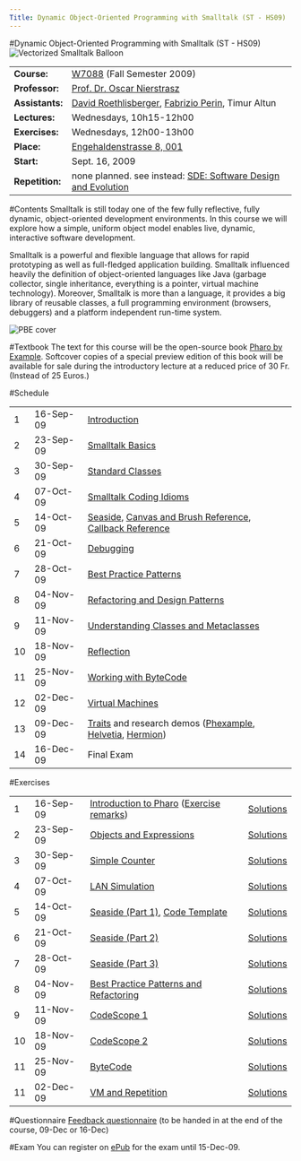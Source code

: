 ```yaml
---
Title: Dynamic Object-Oriented Programming with Smalltalk (ST - HS09)
---
```

#Dynamic Object-Oriented Programming with Smalltalk (ST - HS09)
![Vectorized Smalltalk Balloon](%assets_url%/files/dd/88i5rqg6yquwjd2rhxm3cnhru4io75/balloon-vec.png)

| | |
|---|---|
|**Course:**|[W7088](http://evub.unibe.ch/pievub/n_index.asp?KursID=3401783&KursNr=W7088&UeberschriftID=504089&page=detail) (Fall Semester 2009)
|**Professor:**|[Prof. Dr. Oscar Nierstrasz](http://www.iam.unibe.ch/~oscar/)
|**Assistants:**|[David Roethlisberger](%base_url%/staff/davidroethlisberger), [Fabrizio Perin](%base_url%/staff/fabrizioperin), Timur Altun
|**Lectures:**|Wednesdays, 10h15-12h00
|**Exercises:**|Wednesdays, 12h00-13h00
|**Place:**|[Engehaldenstrasse 8, 001](%base_url%/contact/maps)
|**Start:**|Sept. 16, 2009
|**Repetition:**|none planned. see instead: [SDE: Software Design and Evolution](%base_url%/teaching/archive/sde)
 
#Contents
Smalltalk is still today one of the few fully reflective, fully dynamic, object-oriented development environments. In this course we will explore how a simple, uniform object model enables live, dynamic, interactive software development.

Smalltalk is a powerful and flexible language that allows for rapid prototyping as well as full-fledged application building. Smalltalk influenced heavily the definition of object-oriented languages like Java (garbage collector, single inheritance, everything is a pointer, virtual machine technology). Moreover, Smalltalk is more than a language, it provides a big library of reusable classes, a full programming environment (browsers, debuggers) and a platform independent run-time system.

![PBE cover](%assets_url%/files/dc/dpfpw4nhhtkus5wh3adf8iz8qbynfj/cover1-preview.jpg)

#Textbook
The text for this course will be the open-source book [Pharo by Example](http://pharo-project.org/PharoByExample). Softcover copies of a special preview edition of this book will be available for sale during the introductory lecture at a reduced price of 30 Fr. (Instead of 25 Euros.)

#Schedule


| | | |
|---|---|---|
|1|16-Sep-09|[Introduction](%assets_url%/download/st/01Intro.pdf)
|2|23-Sep-09|[Smalltalk Basics](%assets_url%/download/st/02Basics.pdf)
|3|30-Sep-09|[Standard Classes](%assets_url%/download/st/03StandardClasses.pdf)
|4|07-Oct-09|[Smalltalk Coding Idioms](%assets_url%/download/st/04Idioms.pdf)
|5|14-Oct-09|[Seaside](%assets_url%/download/st/05Seaside.pdf), [Canvas and Brush Reference](%assets_url%/download/st/05Seaside-Canvas.pdf), [Callback Reference](%assets_url%/download/st/05Seaside-Callback.pdf)
|6|21-Oct-09|[Debugging](%assets_url%/download/st/06Debugging.pdf)
|7|28-Oct-09|[Best Practice Patterns](%assets_url%/download/st/07BestPractice.pdf)
|8|04-Nov-09|[Refactoring and Design Patterns](%assets_url%/download/st/08Refactoring.pdf)
|9|11-Nov-09|[Understanding Classes and Metaclasses](%assets_url%/download/st/09Metaclasses.pdf)
|10|18-Nov-09|[Reflection](%assets_url%/download/st/10Reflection.pdf)
|11|25-Nov-09|[Working with ByteCode](%assets_url%/download/st/11Bytecode.pdf)
|12|02-Dec-09|[Virtual Machines](%assets_url%/download/st/12VirtualMachine.pdf)
|13|09-Dec-09|[Traits](%assets_url%/download/st/13Traits.pdf) and research demos ([Phexample](%assets_url%/download/st/Phexample.pdf), [Helvetia](%assets_url%/download/st/Helvetia.pdf), [Hermion](%assets_url%/download/st/Hermion.pdf))
|14|16-Dec-09|Final Exam

#Exercises

| | | | |
|---|---|---|---|
| 1 | 16-Sep-09	| [Introduction to Pharo](%assets_url%/download/st/exercises/STExercise1.pdf)  ([Exercise remarks](%assets_url%/download/st/exercises/STExercise0.pdf)) | [Solutions](%assets_url%/download/st/exercises/solutions/STExerciseSol1.pdf)
| 2 | 23-Sep-09	| [Objects and Expressions](%assets_url%/download/st/exercises/STExercise2.pdf) | [Solutions](%assets_url%/download/st/exercises/solutions/STExerciseSol2.pdf)
| 3 | 30-Sep-09	| [Simple Counter](%assets_url%/download/st/exercises/STExercise3.pdf) | [Solutions](%assets_url%/download/st/exercises/solutions/STExerciseSol3.pdf)
| 4 | 07-Oct-09 | [LAN Simulation](%assets_url%/download/st/exercises/STExercise4.pdf) | [Solutions](%assets_url%/download/st/exercises/solutions/STExerciseSol4.pdf)
| 5 | 14-Oct-09 | [Seaside (Part 1)](%assets_url%/download/st/exercises/STExercise5.pdf), [Code Template](%assets_url%/download/st/exercises/Seaside-Tutorial.mcz) | [Solutions](%assets_url%/download/st/exercises/solutions/STExerciseSol5.pdf)
| 6 | 21-Oct-09 | [Seaside (Part 2)](%assets_url%/download/st/exercises/STExercise6.pdf) | [Solutions](%assets_url%/download/st/exercises/solutions/STExerciseSol6.pdf)
| 7 | 28-Oct-09 | [Seaside (Part 3)](%assets_url%/download/st/exercises/STExercise7.pdf) | [Solutions](%assets_url%/download/st/exercises/solutions/STExerciseSol7.pdf)
| 8 | 04-Nov-09 | [Best Practice Patterns and Refactoring](%assets_url%/download/st/exercises/STExercise8.pdf) | [Solutions](%assets_url%/download/st/exercises/solutions/STExerciseSol8.pdf)
| 9 | 11-Nov-09 | [CodeScope 1](%assets_url%/download/st/exercises/STExercise9.pdf) | [Solutions](%assets_url%/download/st/exercises/solutions/STExerciseSol9.pdf)
| 10 | 18-Nov-09 | [CodeScope 2](%assets_url%/download/st/exercises/STExercise10.pdf) | [Solutions](%assets_url%/download/st/exercises/solutions/STExerciseSol10.pdf)
| 11 | 25-Nov-09 | [ByteCode](%assets_url%/download/st/exercises/STExercise11.pdf) | [Solutions](%assets_url%/download/st/exercises/solutions/STExerciseSol11.pdf)
| 11 | 02-Dec-09 | [VM and Repetition](%assets_url%/download/st/exercises/STExercise12.pdf) | [Solutions](%assets_url%/download/st/exercises/solutions/STExerciseSol12.pdf)

#Questionnaire
[Feedback questionnaire](%assets_url%/download/st/STquestionnaire.pdf) (to be handed in at the end of the course, 09-Dec or 16-Dec)

#Exam
You can register on [ePub](http://www.epub.unibe.ch) for the exam until 15-Dec-09.
